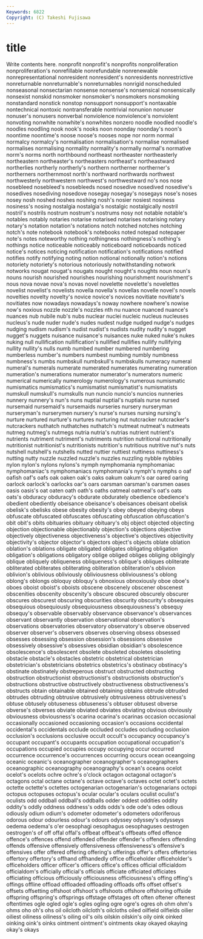 ```yaml
---
Keywords: 6822 
Copyright: (C) Takeshi Fujisawa
---
```


# title

Write contents here.
nonprofit nonprofit's nonprofits nonproliferation
nonproliferation's nonrefillable nonrefundable nonrenewable nonrepresentational nonresident nonresident's nonresidents nonrestrictive nonreturnable
nonreturnable's nonreturnables nonrigid nonscheduled nonseasonal nonsectarian nonsense nonsense's nonsensical nonsensically
nonsexist nonskid nonsmoker nonsmoker's nonsmokers nonsmoking nonstandard nonstick nonstop nonsupport
nonsupport's nontaxable nontechnical nontoxic nontransferable nontrivial nonunion nonuser nonuser's nonusers
nonverbal nonviolence nonviolence's nonviolent nonvoting nonwhite nonwhite's nonwhites nonzero noodle
noodled noodle's noodles noodling nook nook's nooks noon noonday noonday's
noon's noontime noontime's noose noose's nooses nope nor norm normal
normalcy normalcy's normalisation normalisation's normalise normalised normalises normalising normality normality's
normally normal's normative norm's norms north northbound northeast northeaster northeasterly
northeastern northeaster's northeasters northeast's northeastward northerlies northerly northerly's northern northerner
northerner's northerners northernmost north's northward northwards northwest northwesterly northwestern northwest's
northwestward no's nos nose nosebleed nosebleed's nosebleeds nosed nosedive nosedived
nosedive's nosedives nosediving nosedove nosegay nosegay's nosegays nose's noses nosey
nosh noshed noshes noshing nosh's nosier nosiest nosiness nosiness's nosing
nostalgia nostalgia's nostalgic nostalgically nostril nostril's nostrils nostrum nostrum's nostrums
nosy not notable notable's notables notably notaries notarise notarised notarises
notarising notary notary's notation notation's notations notch notched notches notching
notch's note notebook notebook's notebooks noted notepad notepaper note's notes
noteworthy nothing nothingness nothingness's nothing's nothings notice noticeable noticeably noticeboard
noticeboards noticed notice's notices noticing notification notification's notifications notified notifies
notify notifying noting notion notional notionally notion's notions notoriety notoriety's
notorious notoriously notwithstanding notwork notworks nougat nougat's nougats nought nought's
noughts noun noun's nouns nourish nourished nourishes nourishing nourishment nourishment's
nous nova novae nova's novas novel novelette novelette's novelettes novelist
novelist's novelists novella novella's novellas novelle novel's novels novelties novelty
novelty's novice novice's novices novitiate novitiate's novitiates now nowadays nowadays's
noway nowhere nowhere's nowise now's noxious nozzle nozzle's nozzles nth
nu nuance nuanced nuance's nuances nub nubile nub's nubs nuclear
nuclei nucleic nucleus nucleuses nucleus's nude nuder nude's nudes nudest
nudge nudged nudge's nudges nudging nudism nudism's nudist nudist's nudists
nudity nudity's nugget nugget's nuggets nuisance nuisance's nuisances nuke nuked
nuke's nukes nuking null nullification nullification's nullified nullifies nullify nullifying
nullity nullity's nulls numb numbed number numbered numbering numberless number's
numbers numbest numbing numbly numbness numbness's numbs numbskull numbskull's numbskulls
numeracy numeral numeral's numerals numerate numerated numerates numerating numeration numeration's
numerations numerator numerator's numerators numeric numerical numerically numerology numerology's numerous
numismatic numismatics numismatics's numismatist numismatist's numismatists numskull numskull's numskulls nun
nuncio nuncio's nuncios nunneries nunnery nunnery's nun's nuns nuptial nuptial's
nuptials nurse nursed nursemaid nursemaid's nursemaids nurseries nursery nurseryman nurseryman's
nurserymen nursery's nurse's nurses nursing nursing's nurture nurtured nurture's nurtures
nurturing nut nutcracker nutcracker's nutcrackers nuthatch nuthatches nuthatch's nutmeat nutmeat's
nutmeats nutmeg nutmeg's nutmegs nutria nutria's nutrias nutrient nutrient's nutrients
nutriment nutriment's nutriments nutrition nutritional nutritionally nutritionist nutritionist's nutritionists nutrition's
nutritious nutritive nut's nuts nutshell nutshell's nutshells nutted nuttier nuttiest
nuttiness nuttiness's nutting nutty nuzzle nuzzled nuzzle's nuzzles nuzzling nybble
nybbles nylon nylon's nylons nylons's nymph nymphomania nymphomaniac nymphomaniac's nymphomaniacs
nymphomania's nymph's nymphs o oaf oafish oaf's oafs oak oaken
oak's oaks oakum oakum's oar oared oaring oarlock oarlock's oarlocks
oar's oars oarsman oarsman's oarsmen oases oasis oasis's oat oaten
oath oath's oaths oatmeal oatmeal's oat's oats oats's obduracy obduracy's
obdurate obdurately obedience obedience's obedient obediently obeisance obeisance's obeisances obeisant
obelisk obelisk's obelisks obese obesity obesity's obey obeyed obeying obeys
obfuscate obfuscated obfuscates obfuscating obfuscation obfuscation's obit obit's obits obituaries
obituary obituary's obj object objected objecting objection objectionable objectionably objection's
objections objective objectively objectiveness objectiveness's objective's objectives objectivity objectivity's objector
objector's objectors object's objects oblate oblation oblation's oblations obligate obligated
obligates obligating obligation obligation's obligations obligatory oblige obliged obliges obliging
obligingly oblique obliquely obliqueness obliqueness's oblique's obliques obliterate obliterated obliterates
obliterating obliteration obliteration's oblivion oblivion's oblivious obliviously obliviousness obliviousness's oblong
oblong's oblongs obloquy obloquy's obnoxious obnoxiously oboe oboe's oboes oboist
oboist's oboists obscene obscenely obscener obscenest obscenities obscenity obscenity's obscure
obscured obscurely obscurer obscures obscurest obscuring obscurities obscurity obscurity's obsequies
obsequious obsequiously obsequiousness obsequiousness's obsequy obsequy's observable observably observance observance's
observances observant observantly observation observational observation's observations observatories observatory observatory's
observe observed observer observer's observers observes observing obsess obsessed obsesses
obsessing obsession obsession's obsessions obsessive obsessively obsessive's obsessives obsidian obsidian's
obsolescence obsolescence's obsolescent obsolete obsoleted obsoletes obsoleting obstacle obstacle's obstacles
obstetric obstetrical obstetrician obstetrician's obstetricians obstetrics obstetrics's obstinacy obstinacy's obstinate
obstinately obstreperous obstruct obstructed obstructing obstruction obstructionist obstructionist's obstructionists obstruction's
obstructions obstructive obstructively obstructiveness obstructiveness's obstructs obtain obtainable obtained obtaining
obtains obtrude obtruded obtrudes obtruding obtrusive obtrusively obtrusiveness obtrusiveness's obtuse
obtusely obtuseness obtuseness's obtuser obtusest obverse obverse's obverses obviate obviated
obviates obviating obvious obviously obviousness obviousness's ocarina ocarina's ocarinas occasion
occasional occasionally occasioned occasioning occasion's occasions occidental occidental's occidentals occlude
occluded occludes occluding occlusion occlusion's occlusions occlusive occult occult's occupancy
occupancy's occupant occupant's occupants occupation occupational occupation's occupations occupied occupies
occupy occupying occur occurred occurrence occurrence's occurrences occurring occurs ocean
oceangoing oceanic oceanic's oceanographer oceanographer's oceanographers oceanographic oceanography oceanography's ocean's
oceans ocelot ocelot's ocelots ochre ochre's o'clock octagon octagonal octagon's
octagons octal octane octane's octave octave's octaves octet octet's octets
octette octette's octettes octogenarian octogenarian's octogenarians octopi octopus octopuses octopus's
ocular ocular's oculars oculist oculist's oculists odd oddball oddball's oddballs
odder oddest oddities oddity oddity's oddly oddness oddness's odds odds's
ode ode's odes odious odiously odium odium's odometer odometer's odometers
odoriferous odorous odour odourless odour's odours odyssey odyssey's odysseys oedema
oedema's o'er oesophagi oesophagus oesophaguses oestrogen oestrogen's of off offal
offal's offbeat offbeat's offbeats offed offence offence's offences offend offended
offender offender's offenders offending offends offensive offensively offensiveness offensiveness's offensive's
offensives offer offered offering offering's offerings offer's offers offertories offertory
offertory's offhand offhandedly office officeholder officeholder's officeholders officer officer's officers
office's offices official officialdom officialdom's officially official's officials officiate officiated
officiates officiating officious officiously officiousness officiousness's offing offing's offings offline
offload offloaded offloading offloads offs offset offset's offsets offsetting offshoot
offshoot's offshoots offshore offshoring offside offspring offspring's offsprings offstage offstages
oft often oftener oftenest oftentimes ogle ogled ogle's ogles ogling
ogre ogre's ogres oh ohm ohm's ohms oho oh's ohs
oil oilcloth oilcloth's oilcloths oiled oilfield oilfields oilier oiliest oiliness
oiliness's oiling oil's oils oilskin oilskin's oily oink oinked oinking
oink's oinks ointment ointment's ointments okay okayed okaying okay's okays
